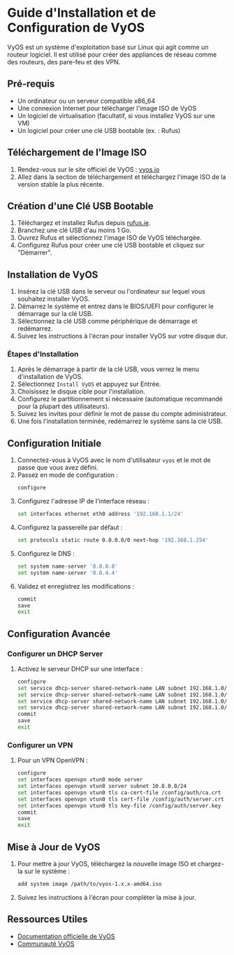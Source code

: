 # Guide d'Installation et de Configuration de VyOS

VyOS est un système d'exploitation basé sur Linux qui agit comme un routeur logiciel. Il est utilisé pour créer des appliances de réseau comme des routeurs, des pare-feu et des VPN. 

## Pré-requis
- Un ordinateur ou un serveur compatible x86_64
- Une connexion Internet pour télécharger l'image ISO de VyOS
- Un logiciel de virtualisation (facultatif, si vous installez VyOS sur une VM)
- Un logiciel pour créer une clé USB bootable (ex. : Rufus)

## Téléchargement de l'Image ISO
1. Rendez-vous sur le site officiel de VyOS : [vyos.io](https://vyos.io/)
2. Allez dans la section de téléchargement et téléchargez l'image ISO de la version stable la plus récente.

## Création d'une Clé USB Bootable
1. Téléchargez et installez Rufus depuis [rufus.ie](https://rufus.ie/).
2. Branchez une clé USB d'au moins 1 Go.
3. Ouvrez Rufus et sélectionnez l'image ISO de VyOS téléchargée.
4. Configurez Rufus pour créer une clé USB bootable et cliquez sur "Démarrer".

## Installation de VyOS
1. Insérez la clé USB dans le serveur ou l'ordinateur sur lequel vous souhaitez installer VyOS.
2. Démarrez le système et entrez dans le BIOS/UEFI pour configurer le démarrage sur la clé USB.
3. Sélectionnez la clé USB comme périphérique de démarrage et redémarrez.
4. Suivez les instructions à l'écran pour installer VyOS sur votre disque dur.

### Étapes d'Installation
1. Après le démarrage à partir de la clé USB, vous verrez le menu d'installation de VyOS.
2. Sélectionnez `Install VyOS` et appuyez sur Entrée.
3. Choisissez le disque cible pour l'installation.
4. Configurez le partitionnement si nécessaire (automatique recommandé pour la plupart des utilisateurs).
5. Suivez les invites pour définir le mot de passe du compte administrateur.
6. Une fois l'installation terminée, redémarrez le système sans la clé USB.

## Configuration Initiale
1. Connectez-vous à VyOS avec le nom d'utilisateur `vyos` et le mot de passe que vous avez défini.
2. Passez en mode de configuration :
    ```bash
    configure
    ```
3. Configurez l'adresse IP de l'interface réseau :
    ```bash
    set interfaces ethernet eth0 address '192.168.1.1/24'
    ```
4. Configurez la passerelle par défaut :
    ```bash
    set protocols static route 0.0.0.0/0 next-hop '192.168.1.254'
    ```
5. Configurez le DNS :
    ```bash
    set system name-server '8.8.8.8'
    set system name-server '8.8.4.4'
    ```
6. Validez et enregistrez les modifications :
    ```bash
    commit
    save
    exit
    ```

## Configuration Avancée

### Configurer un DHCP Server
1. Activez le serveur DHCP sur une interface :
    ```bash
    configure
    set service dhcp-server shared-network-name LAN subnet 192.168.1.0/24 range 0 start 192.168.1.100
    set service dhcp-server shared-network-name LAN subnet 192.168.1.0/24 range 0 stop 192.168.1.200
    set service dhcp-server shared-network-name LAN subnet 192.168.1.0/24 default-router 192.168.1.1
    set service dhcp-server shared-network-name LAN subnet 192.168.1.0/24 dns-server 8.8.8.8
    commit
    save
    exit
    ```

### Configurer un VPN
1. Pour un VPN OpenVPN :
    ```bash
    configure
    set interfaces openvpn vtun0 mode server
    set interfaces openvpn vtun0 server subnet 10.8.0.0/24
    set interfaces openvpn vtun0 tls ca-cert-file /config/auth/ca.crt
    set interfaces openvpn vtun0 tls cert-file /config/auth/server.crt
    set interfaces openvpn vtun0 tls key-file /config/auth/server.key
    commit
    save
    exit
    ```

## Mise à Jour de VyOS
1. Pour mettre à jour VyOS, téléchargez la nouvelle image ISO et chargez-la sur le système :
    ```bash
    add system image /path/to/vyos-1.x.x-amd64.iso
    ```
2. Suivez les instructions à l'écran pour compléter la mise à jour.

## Ressources Utiles
- [Documentation officielle de VyOS](https://docs.vyos.io/)
- [Communauté VyOS](https://forum.vyos.io/)

